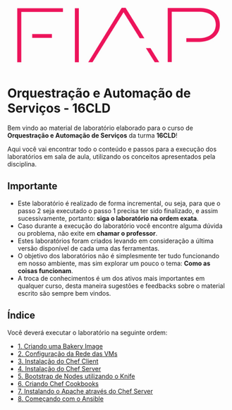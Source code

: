 ![fiap logo](/images/fiap_logo.jpg)

# Orquestração e Automação de Serviços - 16CLD

Bem vindo ao material de laboratório elaborado para o curso de **Orquestração e Automação de Serviços** da turma **16CLD**!

Aqui você vai encontrar todo o conteúdo e passos para a execução dos laboratórios em sala de aula, utilizando os conceitos apresentados pela disciplina.

## Importante

* Este laboratório é realizado de forma incremental, ou seja, para que o passo 2 seja executado o passo 1 precisa ter sido finalizado, e assim sucessivamente, portanto: **siga o laboratório na ordem exata**.
* Caso durante a execução do laboratório você encontre alguma dúvida ou problema, não exite em **chamar o professor**.
* Estes laboratórios foram criados levando em consideração a última versão disponível de cada uma das ferramentas.
* O objetivo dos laboratórios não é simplesmente ter tudo funcionando em nosso ambiente, mas sim explorar um pouco o tema: **Como as coisas funcionam**.
* A troca de conhecimentos é um dos ativos mais importantes em qualquer curso, desta maneira sugestões e feedbacks sobre o material escrito são sempre bem vindos.

## Índice

Você deverá executar o laboratório na seguinte ordem:


* [1. Criando uma Bakery Image ](/01-BakeryImage/)
* [2. Configuração da Rede das VMs](/02-ConfiguracaoRedeVirtualBox/)
* [3. Instalação do Chef Client](/03-ChefClient/)
* [4. Instalação do Chef Server](/04-InstalacaoChefServer/)
* [5. Bootstrap de Nodes utilizando o Knife](/05-BootstrapUsandoKnife/)
* [6. Criando Chef Cookbooks](/06-CriandoCookbooks/)
* [7. Instalando o Apache através do Chef Server](/07-InstalandoApache/)
* [8. Começando com o Ansible](08-ComecandoComAnsible)
